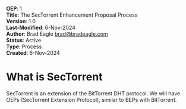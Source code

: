 **OEP**: 1<br>
**Title**: The SecTorrent Enhancement Proposal Process<br>
**Version**: 1.0<br>
**Last-Modified**: 6-Nov-2024<br>
**Author**: Brad Eagle <brad@bradeagle.com><br>
**Status**: Active<br>
**Type**: Process<br>
**Created**: 6-Nov-2024

# What is SecTorrent

SecTorrent is an extension of the BitTorrent DHT protocol. We will have
OEPs (SecTorrent Extension Protocol), similar to BEPs with BitTorrent.


